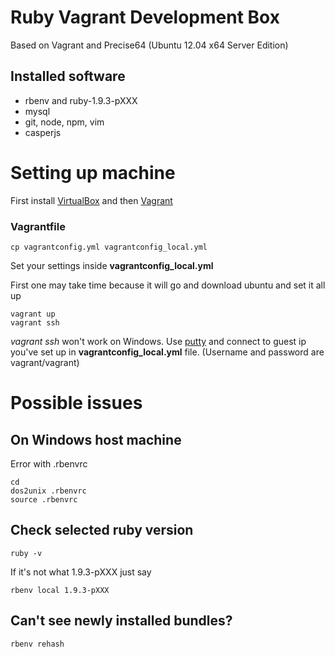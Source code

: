 # Ruby Vagrant Development Box

Based on Vagrant and Precise64 (Ubuntu 12.04 x64 Server Edition)

## Installed software

* rbenv and ruby-1.9.3-pXXX
* mysql
* git, node, npm, vim
* casperjs

# Setting up machine

First install [VirtualBox](https://www.virtualbox.org/) and then [Vagrant](http://www.vagrantup.com/)

### Vagrantfile

	cp vagrantconfig.yml vagrantconfig_local.yml

Set your settings inside **vagrantconfig_local.yml**

First one may take time because it will go and download ubuntu and set it all up

    vagrant up
    vagrant ssh
    
*vagrant ssh* won't work on Windows. Use [putty](http://www.chiark.greenend.org.uk/~sgtatham/putty/download.html) 
and connect to guest ip you've set up in **vagrantconfig_local.yml** file. (Username and password are vagrant/vagrant)

# Possible issues

## On Windows host machine
Error with .rbenvrc

    cd
    dos2unix .rbenvrc
    source .rbenvrc

## Check selected ruby version

    ruby -v

If it's not what 1.9.3-pXXX just say

    rbenv local 1.9.3-pXXX

## Can't see newly installed bundles?

    rbenv rehash
